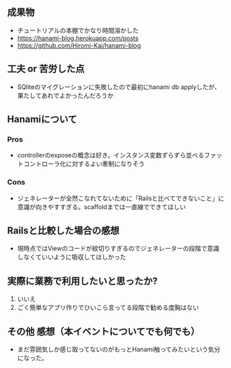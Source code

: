 ## 成果物

- チュートリアルの本棚でかなり時間溶かした
- https://hanami-blog.herokuapp.com/posts
- https://github.com/Hiromi-Kai/hanami-blog

## 工夫 or 苦労した点

- SQliteのマイグレーションに失敗したので最初にhanami db applyしたが、果たしてあれでよかったんだろうか

## Hanamiについて

### Pros

- controllerのexposeの概念は好き。インスタンス変数ずらずら並べるファットコントローラ化に対するよい牽制になりそう

### Cons

- ジェネレーターが全然こなれてないために「Railsと比べてできないこと」に意識が向きやすすぎる。scaffoldまでは一直線でできてほしい

## Railsと比較した場合の感想

- 現時点ではViewのコードが紋切りすぎるのでジェネレーターの段階で意識しなくていいように吸収してほしかった

## 実際に業務で利用したいと思ったか?

1. いいえ
2. ごく簡単なアプリ作りでひいこら言ってる段階で勧める度胸はない

## その他 感想（本イベントについてでも何でも）

- まだ雰囲気しか感じ取ってないのがもっとHanami触ってみたいという気分になった。
